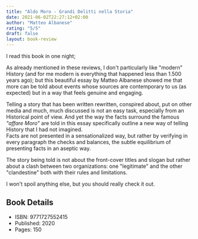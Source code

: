 ```yaml
---
title: "Aldo Moro - Grandi Delitti nella Storia"
date: 2021-06-02T22:27:12+02:00
author: "Matteo Albanese"
rating: "5/5"
draft: false
layout: book-review
---
```


I read this book in one night;  

As already mentioned in these reviews, I don't particularly like "modern" History (and for me modern is everything that happened less than 1.500 years ago); but this beautiful essay by Matteo Albanese showed me that more can be told about events whose sources are contemporary to us (as expected) but in a way that feels genuine and engaging.

Telling a story that has been written rewritten, conspired about, put on other media and much, much discussed is not an easy task, especially from an Historical point of view. And yet the way the facts surround the famous *"affare Moro"* are told in this essay specifically outline a new way of telling History that I had not imagined.  
Facts are not presented in a sensationalized way, but rather by verifying in every paragraph the checks and balances, the subtle equilibrium of presenting facts in an aseptic way.

The story being told is not about the front-cover titles and slogan but rather about a clash between two organizations: one "legitimate" and the other "clandestine" both with their rules and limitations.

I won't spoil anything else, but you should really check it out.

## Book Details
- ISBN: 9771727552415
- Published: 2020
- Pages: 150
